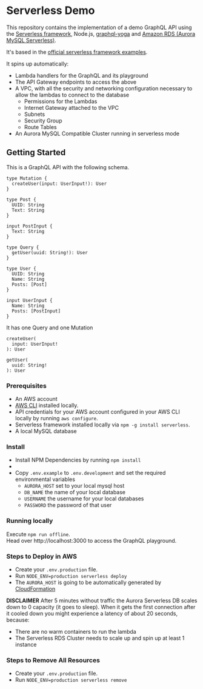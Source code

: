 # Serverless Demo

This repository contains the implementation of a demo GraphQL API using the 
[Serverless framework](https://serverless.com/framework/), Node.js, 
[graphql-yoga](https://github.com/prisma-labs/graphql-yoga) and
[Amazon RDS (Aurora MySQL Serverless)](https://aws.amazon.com/rds/aurora/serverless/).

It's based in the [official serverless framework examples](https://github.com/serverless/examples). 

It spins up automatically:
* Lambda handlers for the GraphQL and its playground
* The API Gateway endpoints to access the above
* A VPC, with all the security and networking configuration necessary to allow 
the lambdas to connect to the database
  * Permissions for the Lambdas
  * Internet Gateway attached to the VPC
  * Subnets
  * Security Group
  * Route Tables
* An Aurora MySQL Compatible Cluster running in serverless mode

## Getting Started

This is a GraphQL API with the following schema.

```
type Mutation {
  createUser(input: UserInput!): User
}

type Post {
  UUID: String
  Text: String
}

input PostInput {
  Text: String
}

type Query {
  getUser(uuid: String!): User
}

type User {
  UUID: String
  Name: String
  Posts: [Post]
}

input UserInput {
  Name: String
  Posts: [PostInput]
}
```

It has one Query and one Mutation

```
createUser(
  input: UserInput!
): User

getUser(
  uuid: String!
): User
```

### Prerequisites

* An AWS account
* [AWS CLI](https://aws.amazon.com/cli/) installed locally.
* API credentials for your AWS account configured in your AWS CLI locally by running `aws configure`.
* Serverless framework installed locally via `npm -g install serverless`.
* A local MySQL database 

### Install

* Install NPM Dependencies by running `npm install`
* 
* Copy `.env.example` to `.env.development` and set the required environmental variables
  * `AURORA_HOST` set to your local mysql host 
  * `DB_NAME` the name of your local database
  * `USERNAME` the username for your local databases
  * `PASSWORD`  the password of that user

### Running locally

Execute `npm run offline`.    
Head over http://localhost:3000 to access the GraphQL playground.

### Steps to Deploy in AWS

* Create your `.env.production` file.
* Run `NODE_ENV=production serverless deploy`
* The `AURORA_HOST` is going to be automatically generated by [CloudFormation](https://github.com/whiteprompt/9270-R-D-serverless-demo/blob/d27e8ce50f7ca2729632c9700b51e2f7e08aa6a2/serverless.yml#L10-L15)

**DISCLAIMER** After 5 minutes without traffic the Aurora Serverless DB scales 
down to 0 capacity (it goes to sleep). When it gets the first connection after 
it cooled down you might experience a latency of about 20 seconds, because:

* There are no warm containers to run the lambda
* The Serverless RDS Cluster needs to scale up and spin up at least 1 instance

### Steps to Remove All Resources

* Create your `.env.production` file.
* Run `NODE_ENV=production serverless remove`
